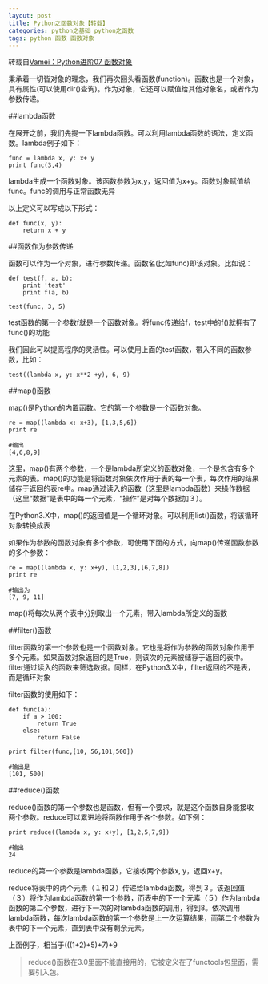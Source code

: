 ```yaml
---
layout: post
title: Python之函数对象【转载】
categories: python之基础 python之函数
tags: python 函数 函数对象
---
```


转载自[Vamei：Python进阶07 函数对象](http://www.cnblogs.com/vamei/archive/2012/07/10/2582772.html)

秉承着一切皆对象的理念，我们再次回头看函数(function)。函数也是一个对象，具有属性(可以使用dir()查询)。作为对象，它还可以赋值给其他对象名，或者作为参数传递。

##lambda函数

在展开之前，我们先提一下lambda函数。可以利用lambda函数的语法，定义函数。lambda例子如下：

```
func = lambda x, y: x+ y
print func(3,4)
```

lambda生成一个函数对象。该函数参数为x,y，返回值为x+y。函数对象赋值给func。func的调用与正常函数无异

以上定义可以写成以下形式：

```
def func(x, y):
    return x + y
```

##函数作为参数传递

函数可以作为一个对象，进行参数传递。函数名(比如func)即该对象。比如说：

```
def test(f, a, b):
    print 'test'
    print f(a, b)

test(func, 3, 5)
```

test函数的第一个参数f就是一个函数对象。将func传递给f，test中的f()就拥有了func()的功能

我们因此可以提高程序的灵活性。可以使用上面的test函数，带入不同的函数参数，比如：

```
test((lambda x, y: x**2 +y), 6, 9)
```

##map()函数

map()是Python的内置函数。它的第一个参数是一个函数对象。

```
re = map((lambda x: x+3), [1,3,5,6])
print re

#输出
[4,6,8,9]
```

这里，map()有两个参数，一个是lambda所定义的函数对象，一个是包含有多个元素的表。map()的功能是将函数对象依次作用于表的每一个表，每次作用的结果储存于返回的表re中。map通过读入的函数（这里是lambda函数）来操作数据（这里“数据”是表中的每一个元素，“操作”是对每个数据加３）。

在Python3.X中，map()的返回值是一个循环对象。可以利用list()函数，将该循环对象转换成表

如果作为参数的函数对象有多个参数，可使用下面的方式，向map()传递函数参数的多个参数：

```
re = map((lambda x, y: x+y), [1,2,3],[6,7,8])
print re

#输出为
[7, 9, 11]
```

map()将每次从两个表中分别取出一个元素，带入lambda所定义的函数

##filter()函数

filter函数的第一个参数也是一个函数对象。它也是将作为参数的函数对象作用于多个元素。如果函数对象返回的是True，则该次的元素被储存于返回的表中。filter通过读入的函数来筛选数据。同样，在Python3.X中，filter返回的不是表，而是循环对象

filter函数的使用如下：

```
def func(a):
    if a > 100:
        return True
    else:
        return False
        
print filter(func,[10, 56,101,500])

#输出是
[101, 500]
```

##reduce()函数

reduce()函数的第一个参数也是函数，但有一个要求，就是这个函数自身能接收两个参数。reduce可以累进地将函数作用于各个参数。如下例：

```
print reduce((lambda x, y: x+y), [1,2,5,7,9])

#输出
24
```

reduce的第一个参数是lambda函数，它接收两个参数x, y，返回x+y。

reduce将表中的两个元素（１和２）传递给lambda函数，得到３。该返回值（３）将作为lambda函数的第一个参数，而表中的下一个元素（５）作为lambda函数的第二个参数，进行下一次的对lambda函数的调用，得到8。依次调用lambda函数，每次lambda函数的第一个参数是上一次运算结果，而第二个参数为表中的下一个元素，直到表中没有剩余元素。

上面例子，相当于(((1+2)+5)+7)+9

>reduce()函数在3.0里面不能直接用的，它被定义在了functools包里面，需要引入包。